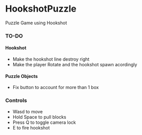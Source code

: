 # HookshotPuzzle
Puzzle Game using Hookshot


<h3> TO-DO </h3>

<h4> Hookshot </h4>

- Make the hookshot line destroy right
- Make the player Rotate and the hookshot spawn acordingly

<h4> Puzzle Objects </h4>

- Fix button to account for more than 1 box

<h3> Controls </h3>

- Wasd to move
- Hold Space to pull blocks
- Press Q to toggle camera lock
- E to fire hookshot
